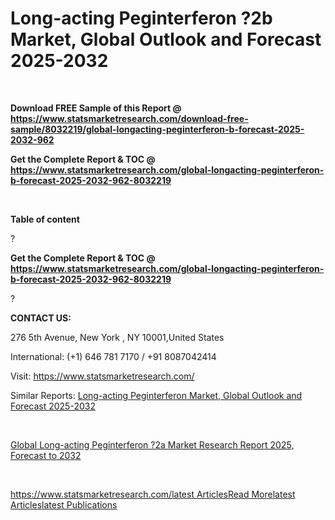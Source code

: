 <h1>Long-acting Peginterferon ?2b Market, Global Outlook and Forecast 2025-2032</h1><br/><p><strong>Download FREE Sample of this Report @ <a href="https://www.statsmarketresearch.com/download-free-sample/8032219/global-longacting-peginterferon-b-forecast-2025-2032-962">https://www.statsmarketresearch.com/download-free-sample/8032219/global-longacting-peginterferon-b-forecast-2025-2032-962</a></strong></p>
 
 
 
 <div><b>Get the Complete Report & TOC @ <a href="https://www.statsmarketresearch.com/global-longacting-peginterferon-b-forecast-2025-2032-962-8032219">https://www.statsmarketresearch.com/global-longacting-peginterferon-b-forecast-2025-2032-962-8032219</a></b></div>
 
 
 
 <p><br />
 
 <b>Table of content</b></p>
 
 
 
 <p>? </p>
 
 
 
 <div><b>Get the Complete Report & TOC @ <a href="https://www.statsmarketresearch.com/global-longacting-peginterferon-b-forecast-2025-2032-962-8032219">https://www.statsmarketresearch.com/global-longacting-peginterferon-b-forecast-2025-2032-962-8032219</a></b></div>
 
 
 
 <p>? </p>
 
 
 
 <p><b>CONTACT US:</b><br />
 
 276 5th Avenue, New York , NY 10001,United States<br />
 
 International: (+1) 646 781 7170 / +91 8087042414<br />
 
 Visit: <a href="https://www.statsmarketresearch.com/">https://www.statsmarketresearch.com/</a><br />
 
 Similar Reports: <a href="https://www.statsmarketresearch.com/global-longacting-peginterferon-b-forecast-2025-2032-962-8032219">Long-acting Peginterferon Market, Global Outlook and Forecast 2025-2032 </a><br />
 
 <br />
 
 <a href="https://www.statsmarketresearch.com/global-longacting-peginterferon-b-forecast-2025-2032-962-8032219">Global Long-acting Peginterferon ?2a Market Research Report 2025, Forecast to 2032</a><br />
 
 <br />
 
 <a href="https://gyeongbokgung.com">https://www.statsmarketresearch.com/</a><a href="https://hallyeomaritime.com">latest Articles</a><a href="https://jingwansa.com">Read More</a><a href="https://nguoiviet.jp/">latest Articles</a><a href="https://www.intelmarketresearch.com/">latest Publications</a></p>